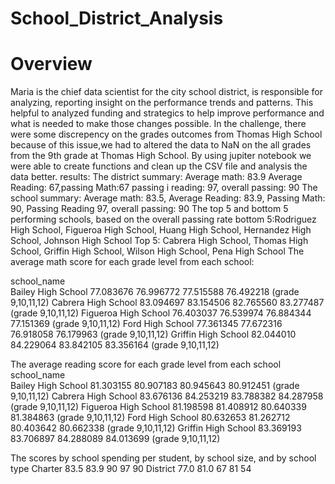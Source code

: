 # School_District_Analysis
# Overview
Maria is the chief data scientist for the city school district, is responsible for analyzing, reporting insight on the performance trends and patterns. This helpful to analyzed funding and strategics to help improve performance and what is needed to make those changes possible. 
In the challenge, there were some discrepency on the grades outcomes from Thomas High School because of this issue,we had to altered the data to NaN on the all grades from the 9th grade at Thomas High School. By using jupiter notebook we were able to create functions and clean up the CSV file and analysis the data better. 
results:
The district summary: Average math: 83.9  Average Reading:  67,passing Math:67 passing i reading: 97, overall passing: 90
The school summary: Average math: 83.5,  Average Reading: 83.9, Passing Math: 90, Passing Reading 97, overall passing: 90
The top 5 and bottom 5 performing schools, based on the overall passing rate
bottom 5:Rodriguez High School, Figueroa High School, Huang High School, Hernandez High School, Johnson High School
Top 5: Cabrera High School, Thomas High School, Griffin High School, Wilson High School, Pena High School
The average math score for each grade level from each school:
                   
school_name				
Bailey High School	77.083676	76.996772	77.515588	76.492218 (grade 9,10,11,12)
Cabrera High School	83.094697	83.154506	82.765560	83.277487 (grade 9,10,11,12)
Figueroa High School	76.403037	76.539974	76.884344	77.151369 (grade 9,10,11,12)
Ford High School	77.361345	77.672316	76.918058	76.179963  (grade 9,10,11,12)
Griffin High School	82.044010	84.229064	83.842105	83.356164  (grade 9,10,11,12)

The average reading score for each grade level from each school
school_name				
Bailey High School	81.303155	80.907183	80.945643	80.912451 (grade 9,10,11,12)
Cabrera High School	83.676136	84.253219	83.788382	84.287958 (grade 9,10,11,12)
Figueroa High School	81.198598	81.408912	80.640339	81.384863 (grade 9,10,11,12)
Ford High School	80.632653	81.262712	80.403642	80.662338 (grade 9,10,11,12)
Griffin High School	83.369193	83.706897	84.288089	84.013699 (grade 9,10,11,12)

The scores by school spending per student, by school size, and by school type
Charter	83.5	83.9	90	97	90
District	77.0	81.0	67	81	54



